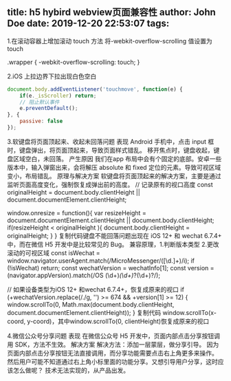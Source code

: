 title: h5 hybird webview页面兼容性
author: John Doe
date: 2019-12-20 22:53:07
tags:
---
1.在滚动容器上增加滚动 touch 方法
将-webkit-overflow-scrolling 值设置为 touch

.wrapper {
    -webkit-overflow-scrolling: touch;
}

2.iOS 上拉边界下拉出现白色空白
```javascript
document.body.addEventListener('touchmove', function(e) {
    if(e._isScroller) return;
    // 阻止默认事件
    e.preventDefault();
}, {
    passive: false
});
```
3.软键盘将页面顶起来、收起未回落问题
表现
Android 手机中，点击 input 框时，键盘弹出，将页面顶起来，导致页面样式错乱。
移开焦点时，键盘收起，键盘区域空白，未回落。
产生原因
我们在app 布局中会有个固定的底部。安卓一些版本中，输入弹窗出来，会将解压 absolute 和 fixed 定位的元素。导致可视区域变小，布局错乱。
原理与解决方案
软键盘将页面顶起来的解决方案，主要是通过监听页面高度变化，强制恢复成弹出前的高度。
// 记录原有的视口高度
const originalHeight = document.body.clientHeight || document.documentElement.clientHeight;

window.onresize = function(){
  var resizeHeight = document.documentElement.clientHeight || document.body.clientHeight;
  if(resizeHeight < originalHeight ){
    document.body.clientHeight = originalHeight;
  }
}
复制代码键盘不能回落问题出现在 iOS 12+ 和 wechat 6.7.4+ 中，而在微信 H5 开发中是比较常见的 Bug。
兼容原理，1.判断版本类型 2.更改滚动的可视区域
const isWechat = window.navigator.userAgent.match(/MicroMessenger\/([\d\.]+)/i);
if (!isWechat) return;
const wechatVersion = wechatInfo[1];
const version = (navigator.appVersion).match(/OS (\d+)_(\d+)_?(\d+)?/);
 
 // 如果设备类型为iOS 12+ 和wechat 6.7.4+，恢复成原来的视口
if (+wechatVersion.replace(/\./g, '') >= 674 && +version[1] >= 12) {
  window.scrollTo(0, Math.max(document.body.clientHeight, document.documentElement.clientHeight));
}
复制代码
window.scrollTo(x-coord, y-coord)，其中window.scrollTo(0, clientHeight)恢复成原来的视口

4.微信公众号分享问题
表现
在微信公众号 H5 开发中，页面内部点击分享按钮调用 SDK，方法不生效。
解决方案
解决方法：添加一层蒙层，做分享引导。
因为页面内部点击分享按钮无法直接调用，而分享功能需要点击右上角更多来操作。
然后用户可能不知道通过右上角小标里面的功能分享。又想引导用户分享，这时应该怎么做呢？
技术无法实现的，从产品出发。